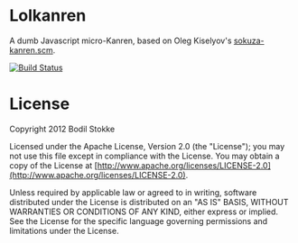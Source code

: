 # Lolkanren

A dumb Javascript micro-Kanren, based on Oleg Kiselyov's
[sokuza-kanren.scm](http://okmij.org/ftp/Scheme/sokuza-kanren.scm).

[![Build Status](https://travis-ci.org/bodil/lolkanren.png)](https://travis-ci.org/bodil/lolkanren)

# License

Copyright 2012 Bodil Stokke

Licensed under the Apache License, Version 2.0 (the "License"); you
may not use this file except in compliance with the License. You may
obtain a copy of the License at
[http://www.apache.org/licenses/LICENSE-2.0](http://www.apache.org/licenses/LICENSE-2.0).

Unless required by applicable law or agreed to in writing, software
distributed under the License is distributed on an "AS IS" BASIS,
WITHOUT WARRANTIES OR CONDITIONS OF ANY KIND, either express or
implied. See the License for the specific language governing
permissions and limitations under the License.
